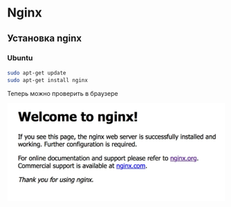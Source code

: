 # Nginx

## Установка nginx

### Ubuntu

```sh
sudo apt-get update
sudo apt-get install nginx
```

Теперь можно проверить в браузере

![Alt text](images/image.png)

